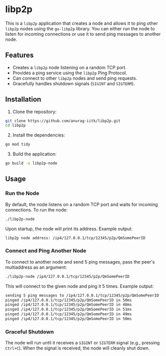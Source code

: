 
# libp2p

This is a `libp2p` application that creates a node and allows it to ping other `libp2p` nodes using the `go-libp2p` library. You can either run the node to listen for incoming connections or use it to send ping messages to another node.

## Features

- Creates a `libp2p` node listening on a random TCP port.
- Provides a ping service using the `libp2p` Ping Protocol.
- Can connect to other `libp2p` nodes and send ping requests.
- Gracefully handles shutdown signals (`SIGINT` and `SIGTERM`).

## Installation

1. Clone the repository:

```bash
git clone https://github.com/anurag-iitk/libp2p.git
cd libp2p
```

2. Install the dependencies:

```bash
go mod tidy
```

3. Build the application:

```bash
go build -o libp2p-node
```

## Usage

### Run the Node

By default, the node listens on a random TCP port and waits for incoming connections. To run the node:

```bash
./libp2p-node
```

Upon startup, the node will print its address. Example output:

```bash
libp2p node address: /ip4/127.0.0.1/tcp/12345/p2p/QmSomePeerID
```

### Connect and Ping Another Node

To connect to another node and send 5 ping messages, pass the peer's multiaddress as an argument:

```bash
./libp2p-node /ip4/127.0.0.1/tcp/12345/p2p/QmSomePeerID
```

This will connect to the given node and ping it 5 times. Example output:

```bash
sending 5 ping messages to /ip4/127.0.0.1/tcp/12345/p2p/QmSomePeerID
pinged /ip4/127.0.0.1/tcp/12345/p2p/QmSomePeerID in 50ms
pinged /ip4/127.0.0.1/tcp/12345/p2p/QmSomePeerID in 48ms
pinged /ip4/127.0.0.1/tcp/12345/p2p/QmSomePeerID in 51ms
pinged /ip4/127.0.0.1/tcp/12345/p2p/QmSomePeerID in 49ms
pinged /ip4/127.0.0.1/tcp/12345/p2p/QmSomePeerID in 50ms
```

### Graceful Shutdown

The node will run until it receives a `SIGINT` or `SIGTERM` signal (e.g., pressing `Ctrl+C`). When the signal is received, the node will cleanly shut down.
